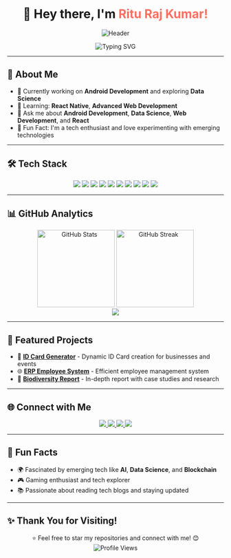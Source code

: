 <h1 align="center">👋 Hey there, I'm <span style="color:#ff6f61;">Ritu Raj Kumar!</span></h1>  
<p align="center">
  <img src="https://user-images.githubusercontent.com/74038190/245844609-3c58d7c6-3f4d-4c28-9d62-4b3e5a5f48d7.gif" alt="Header" />
</p>

<p align="center">
  <img src="https://readme-typing-svg.herokuapp.com?font=Fira+Code&duration=4000&pause=1000&color=ff6f61&center=true&vCenter=true&width=500&lines=Android+Development+|+Data+Science+Enthusiast;Web+Development+Explorer;Passionate+Learner+%26+Tech+Enthusiast" alt="Typing SVG" />
</p>

---

## 🚀 About Me  
- 🔭 Currently working on **Android Development** and exploring **Data Science**  
- 🌱 Learning: **React Native**, **Advanced Web Development**  
- 💬 Ask me about **Android Development**, **Data Science**, **Web Development**, and **React**  
- 🎨 Fun Fact: I'm a tech enthusiast and love experimenting with emerging technologies  

---

## 🛠 Tech Stack  
<div align="center"> 
  <img src="https://img.shields.io/badge/HTML5-E34F26?style=for-the-badge&logo=html5&logoColor=white" /> 
  <img src="https://img.shields.io/badge/CSS3-1572B6?style=for-the-badge&logo=css3&logoColor=white" /> 
  <img src="https://img.shields.io/badge/JavaScript-F7DF1E?style=for-the-badge&logo=javascript&logoColor=black" /> 
  <img src="https://img.shields.io/badge/React-61DAFB?style=for-the-badge&logo=react&logoColor=black" /> 
  <img src="https://img.shields.io/badge/Java-007396?style=for-the-badge&logo=java&logoColor=white" /> 
  <img src="https://img.shields.io/badge/Python-3776AB?style=for-the-badge&logo=python&logoColor=white" /> 
  <img src="https://img.shields.io/badge/MySQL-00758F?style=for-the-badge&logo=mysql&logoColor=white" /> 
  <img src="https://img.shields.io/badge/MongoDB-47A248?style=for-the-badge&logo=mongodb&logoColor=white" /> 
  <img src="https://img.shields.io/badge/Android_Development-3DDC84?style=for-the-badge&logo=android&logoColor=white" /> 
  <img src="https://img.shields.io/badge/Git-F05032?style=for-the-badge&logo=git&logoColor=white" /> 
</div>  

---

## 📊 GitHub Analytics  
<div align="center"> 
  <img height="180" src="https://github-readme-stats.vercel.app/api?username=riturajkumar&show_icons=true&theme=radical" alt="GitHub Stats" /> 
  <img height="180" src="https://github-readme-streak-stats.herokuapp.com/?user=riturajkumar&theme=radical" alt="GitHub Streak" /> 
</div>  

<div align="center"> 
  <img src="https://github-readme-stats.vercel.app/api/top-langs/?username=riturajkumar&layout=compact&theme=radical" /> 
</div>  

---

## 🎨 Featured Projects  
- 🚀 **[ID Card Generator](https://github.com/riturajkumar/id-card-generator)** - Dynamic ID Card creation for businesses and events  
- 🌐 **[ERP Employee System](https://github.com/riturajkumar/erp-employee-system)** - Efficient employee management system  
- 🌱 **[Biodiversity Report](https://github.com/riturajkumar/biodiversity-report)** - In-depth report with case studies and research  

---

## 🌐 Connect with Me  
<div align="center"> 
  <a href="https://riturajkumar.github.io/Portfolio/">
    <img src="https://img.shields.io/badge/Portfolio-000?style=for-the-badge&logo=vercel&logoColor=white" />
  </a> 
  <a href="https://www.linkedin.com/in/riturajkumar/">
    <img src="https://img.shields.io/badge/LinkedIn-0A66C2?style=for-the-badge&logo=linkedin&logoColor=white" />
  </a> 
  <a href="https://www.instagram.com/riturajkumar/">
    <img src="https://img.shields.io/badge/Instagram-E4405F?style=for-the-badge&logo=instagram&logoColor=white" />
  </a> 
  <a href="https://twitter.com/riturajkumar">
    <img src="https://img.shields.io/badge/Twitter-1DA1F2?style=for-the-badge&logo=twitter&logoColor=white" />
  </a> 
</div>  

---

## 🎯 Fun Facts  
- 🌍 Fascinated by emerging tech like **AI**, **Data Science**, and **Blockchain**  
- 🎮 Gaming enthusiast and tech explorer  
- 📚 Passionate about reading tech blogs and staying updated  

---

## ✨ Thank You for Visiting!  
<p align="center">
  ⭐ Feel free to star my repositories and connect with me! 😊  
  <br>
  <img src="https://komarev.com/ghpvc/?username=riturajkumar&style=flat-square&color=ff6f61" alt="Profile Views" />
</p>
